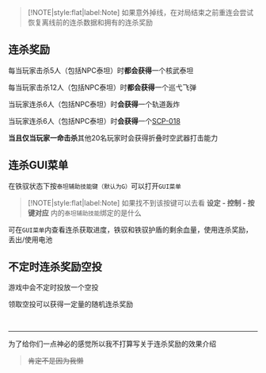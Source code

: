 > [!NOTE|style:flat|label:Note]
> 如果意外掉线，在对局结束之前重连会尝试恢复离线前的连杀数据和拥有的连杀奖励

## 连杀奖励

每当玩家击杀5人（包括NPC泰坦）时**都会获得**一个核武泰坦

每当玩家击杀12人（包括NPC泰坦）时**都会获得**一个巡弋飞弹

当玩家连杀6人（包括NPC泰坦）时**会获得**一个轨道轰炸

当玩家连杀6人（包括NPC泰坦）时**会获得**一个[SCP-018](https://scp-wiki-cn.wikidot.com/scp-018)

**当且仅当玩家一命击杀**其他20名玩家时会获得折叠时空武器打击能力

## 连杀GUI菜单

在铁驭状态下按`泰坦辅助技能键（默认为G）`可以打开`GUI菜单`

> [!NOTE|style:flat|label:Note]
> 如果找不到该按键可以去看 **设定 - 控制 - 按键对应** 内的`泰坦辅助技能`绑定的是什么

可在`GUI菜单`内查看连杀获取进度，铁驭和铁驭护盾的剩余血量，使用连杀奖励，丢出/使用电池

## 不定时连杀奖励空投

游戏中会不定时投放一个空投

领取空投可以获得一定量的随机连杀奖励

<br/>

----

为了给你们一点神必的感觉所以我不打算写关于连杀奖励的效果介绍

> <s>肯定不是因为我懒</s>